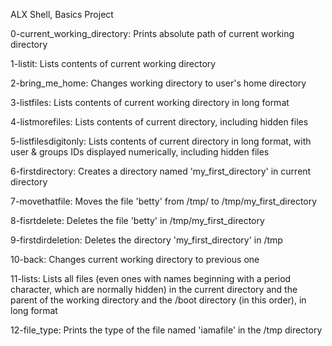 ALX Shell, Basics Project

0-current_working_directory: Prints absolute path of current working directory

1-listit: Lists contents of current working directory

2-bring_me_home: Changes working directory to user's home directory

3-listfiles: Lists contents of current working directory in long format

4-listmorefiles: Lists contents of current directory, including hidden files

5-listfilesdigitonly: Lists contents of current directory in long format, with user & groups IDs displayed numerically, including hidden files

6-firstdirectory: Creates a directory named 'my_first_directory' in current directory

7-movethatfile: Moves the file 'betty' from /tmp/ to /tmp/my_first_directory

8-fisrtdelete: Deletes the file 'betty' in /tmp/my_first_directory

9-firstdirdeletion: Deletes the directory 'my_first_directory' in /tmp

10-back: Changes current working directory to previous one

11-lists: Lists all files (even ones with names beginning with a period character, which are normally hidden) in the current directory and the parent of the working directory and the /boot directory (in this order), in long format

12-file_type: Prints the type of the file named 'iamafile' in the /tmp directory
